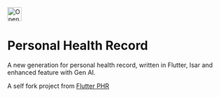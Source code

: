 <a href="https://idx.google.com/import?url=https%3A%2F%2Fgithub.com%2Fanoochit%2Fphr_ng">
  <picture>
    <source media="(prefers-color-scheme: dark)" srcset="https://cdn.idx.dev/btn/open_dark_32.svg">
    <source media="(prefers-color-scheme: light)" srcset="https://cdn.idx.dev/btn/open_light_32.svg">
    <img height="32" alt="Open in IDX" src="https://cdn.idx.dev/btn/open_purple_32.svg">
  </picture>
</a>

# Personal Health Record

A new generation for personal health record, written in Flutter, Isar and enhanced feature with Gen AI.

A self fork project from [Flutter PHR](https://github.com/anoochit/flutter_phr/tree/master)
